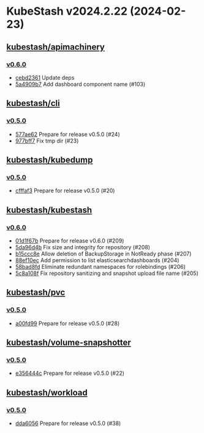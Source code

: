 # KubeStash v2024.2.22 (2024-02-23)


## [kubestash/apimachinery](https://github.com/kubestash/apimachinery)

### [v0.6.0](https://github.com/kubestash/apimachinery/releases/tag/v0.6.0)

- [cebd2361](https://github.com/kubestash/apimachinery/commit/cebd2361) Update deps
- [5a4909b7](https://github.com/kubestash/apimachinery/commit/5a4909b7) Add dashboard component name (#103)



## [kubestash/cli](https://github.com/kubestash/cli)

### [v0.5.0](https://github.com/kubestash/cli/releases/tag/v0.5.0)

- [577ae62](https://github.com/kubestash/cli/commit/577ae62) Prepare for release v0.5.0 (#24)
- [977bff7](https://github.com/kubestash/cli/commit/977bff7) Fix tmp dir (#23)



## [kubestash/kubedump](https://github.com/kubestash/kubedump)

### [v0.5.0](https://github.com/kubestash/kubedump/releases/tag/v0.5.0)

- [cfffaf3](https://github.com/kubestash/kubedump/commit/cfffaf3) Prepare for release v0.5.0 (#20)



## [kubestash/kubestash](https://github.com/kubestash/kubestash)

### [v0.6.0](https://github.com/kubestash/kubestash/releases/tag/v0.6.0)

- [01d1f67b](https://github.com/kubestash/kubestash/commit/01d1f67b) Prepare for release v0.6.0 (#209)
- [5da96d4b](https://github.com/kubestash/kubestash/commit/5da96d4b) Fix size and integrity for repository (#208)
- [b15ccc8e](https://github.com/kubestash/kubestash/commit/b15ccc8e) Allow deletion of BackupStorage in NotReady phase (#207)
- [88ef10ec](https://github.com/kubestash/kubestash/commit/88ef10ec) Add permission to list elasticsearchdashboards (#204)
- [58bad8fd](https://github.com/kubestash/kubestash/commit/58bad8fd) Eliminate redundant namespaces for rolebindings (#206)
- [5c8a108f](https://github.com/kubestash/kubestash/commit/5c8a108f) Fix repository sanitizing and snapshot upload file name (#205)



## [kubestash/pvc](https://github.com/kubestash/pvc)

### [v0.5.0](https://github.com/kubestash/pvc/releases/tag/v0.5.0)

- [a00fd99](https://github.com/kubestash/pvc/commit/a00fd99) Prepare for release v0.5.0 (#28)



## [kubestash/volume-snapshotter](https://github.com/kubestash/volume-snapshotter)

### [v0.5.0](https://github.com/kubestash/volume-snapshotter/releases/tag/v0.5.0)

- [e356444c](https://github.com/kubestash/volume-snapshotter/commit/e356444c) Prepare for release v0.5.0 (#22)



## [kubestash/workload](https://github.com/kubestash/workload)

### [v0.5.0](https://github.com/kubestash/workload/releases/tag/v0.5.0)

- [dda6056](https://github.com/kubestash/workload/commit/dda6056) Prepare for release v0.5.0 (#38)



